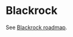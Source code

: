 # Blackrock

See [Blackrock roadmap](https://github.com/sandstorm-io/roadmap/tree/master/technology/blackrock).

